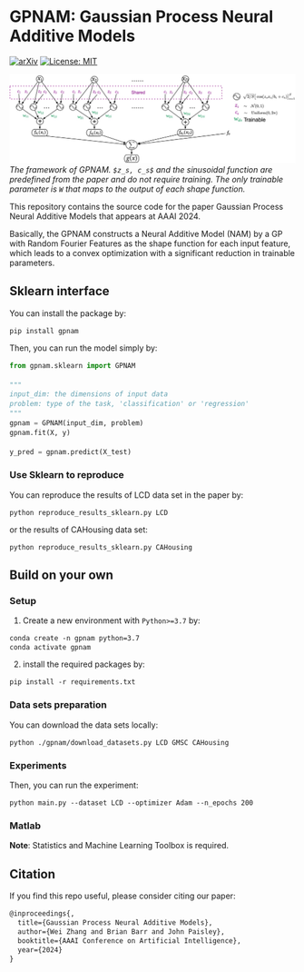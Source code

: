 # GPNAM: Gaussian Process Neural Additive Models
[![arXiv](https://img.shields.io/badge/arXiv-2402.12518-b31b1b.svg?style=plastic)](https://arxiv.org/abs/2402.12518) [![License: MIT](https://img.shields.io/badge/License-MIT-yellow.svg)](https://github.com/Wei2624/GPNAM?tab=MIT-1-ov-file)

![The framework of GPNAM](./imgs/framework.jpg)
*The framework of GPNAM. `$z_s, c_s$` and the sinusoidal function are predefined from the paper and do not require training. The only trainable parameter is `W` that maps to the output of each shape function.*

This repository contains the source code for the paper Gaussian Process Neural Additive Models that appears at AAAI 2024. 

Basically, the GPNAM constructs a Neural Additive Model (NAM) by a GP with Random Fourier Features as the shape function for each input feature, which leads to a convex optimization with a significant reduction in trainable parameters. 


## Sklearn interface

You can install the package by:
```
pip install gpnam
```

Then, you can run the model simply by:
```python
from gpnam.sklearn import GPNAM

"""
input_dim: the dimensions of input data
problem: type of the task, 'classification' or 'regression'
"""
gpnam = GPNAM(input_dim, problem)
gpnam.fit(X, y)

y_pred = gpnam.predict(X_test)
```

### Use Sklearn to reproduce
You can reproduce the results of LCD data set in the paper by:
```commandline
python reproduce_results_sklearn.py LCD
```
or the results of CAHousing data set:
```commandline
python reproduce_results_sklearn.py CAHousing
```

## Build on your own

### Setup
1. Create a new environment with `Python>=3.7` by:
```commandline
conda create -n gpnam python=3.7
conda activate gpnam
```
2. install the required packages by:
```commandline
pip install -r requirements.txt
```

### Data sets preparation

You can download the data sets locally:
```
python ./gpnam/download_datasets.py LCD GMSC CAHousing
```

### Experiments

Then, you can run the experiment:
```
python main.py --dataset LCD --optimizer Adam --n_epochs 200
```

### Matlab
**Note**: Statistics and Machine Learning Toolbox is required.


## Citation
If you find this repo useful, please consider citing our paper:
```
@inproceedings{,
  title={Gaussian Process Neural Additive Models},
  author={Wei Zhang and Brian Barr and John Paisley},
  booktitle={AAAI Conference on Artificial Intelligence},
  year={2024}
}
```